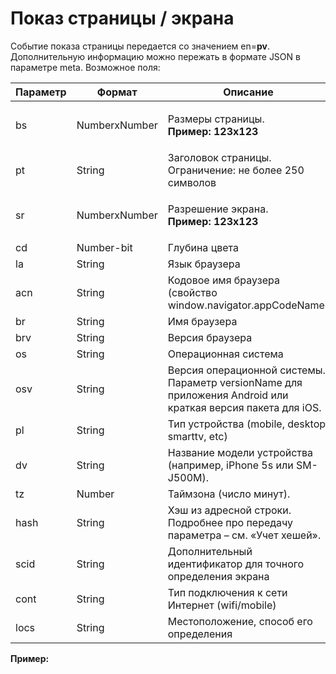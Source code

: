# Показ страницы / экрана

Событие показа страницы передается со значением en=**pv**. Дополнительную информацию можно пережать в формате JSON в параметре meta. Возможное поля:

| **Параметр** | **Формат**    | **Описание**                                                                                                 |
| ------------ | ------------- | ------------------------------------------------------------------------------------------------------------ |
| bs           | NumberхNumber | <p>Размеры страницы. <br><strong>Пример: 123x123</strong></p>                                                |
| pt           | String        | Заголовок страницы. Ограничение: не более 250 символов                                                       |
| sr           | NumberхNumber | <p>Разрешение экрана.<br><strong>Пример: 123х123</strong></p>                                                |
| cd           | Number-bit    | Глубина цвета                                                                                                |
| la           | String        | Язык браузера                                                                                                |
| acn          | String        | Кодовое имя браузера (свойство window.navigator.appCodeName)                                                 |
| br           | String        | Имя браузера                                                                                                 |
| brv          | String        | Версия браузера                                                                                              |
| os           | String        | Операционная система                                                                                         |
| osv          | String        | Версия операционной системы. Параметр versionName для приложения Android или краткая версия пакета для iOS.  |
| pl           | String        | Тип устройства (mobile, desktop, smarttv, etc)                                                               |
| dv           | String        | Название модели устройства (например, iPhone 5s или SM-J500M).                                               |
| tz           | Number        | Таймзона (число минут).                                                                                      |
| hash         | String        | Хэш из адресной строки. Подробнее про передачу параметра – см. «Учет хешей».                                 |
| scid         | String        | Дополнительный идентификатор для точного определения экрана                                                  |
| сont         | String        | Тип подключения к сети Интернет (wifi/mobile)                                                                |
| locs         | String        | Местоположение, способ его определения                                                                       |

**Пример:**

